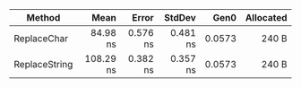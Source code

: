 | Method        | Mean      | Error    | StdDev   | Gen0   | Allocated |
|-------------- |----------:|---------:|---------:|-------:|----------:|
| ReplaceChar   |  84.98 ns | 0.576 ns | 0.481 ns | 0.0573 |     240 B |
| ReplaceString | 108.29 ns | 0.382 ns | 0.357 ns | 0.0573 |     240 B |
